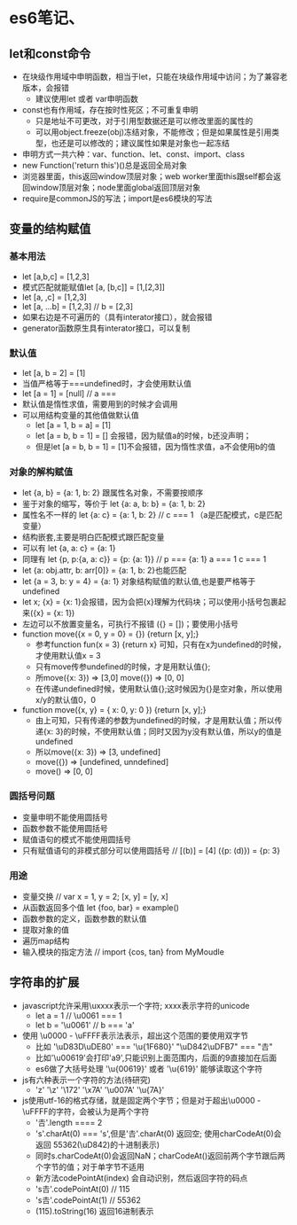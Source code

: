 # es6笔记、

## let和const命令

- 在块级作用域中申明函数，相当于let，只能在块级作用域中访问；为了兼容老版本，会报错
  - 建议使用let 或者 var申明函数
- const也有作用域，存在按时性死区；不可重复申明
  - 只是地址不可更改，对于引用型数据还是可以修改里面的属性的
  - 可以用object.freeze(obj)冻结对象，不能修改；但是如果属性是引用类型，也还是可以修改的；建议属性如果是对象也一起冻结
- 申明方式一共六种：var、function、let、const、import、class
- new Function('return this')()总是返回全局对象
- 浏览器里面，this返回window顶层对象；web worker里面this跟self都会返回window顶层对象；node里面global返回顶层对象
- require是commonJS的写法；import是es6模块的写法

## 变量的结构赋值

### 基本用法

- let [a,b,c] = [1,2,3]
- 模式匹配就能赋值let [a, [b,c]] = [1,[2,3]]
- let [a, ,c] = [1,2,3]
- let [a, ...b] = [1,2,3] // b = [2,3]
- 如果右边是不可遍历的（具有interator接口），就会报错
- generator函数原生具有interator接口，可以复制

### 默认值

- let [a, b = 2] = [1]
- 当值严格等于===undefined时，才会使用默认值
- let [a = 1] = [null] // a === 
- 默认值是惰性求值，需要用到的时候才会调用
- 可以用结构变量的其他值做默认值
  - let [a = 1, b = a] = [1]
  - let [a = b, b = 1] = [] 会报错，因为赋值a的时候，b还没声明；
  - 但是let [a = b, b = 1] = [1]不会报错，因为惰性求值，a不会使用b的值

### 对象的解构赋值

- let {a, b} = {a: 1, b: 2}  跟属性名对象，不需要按顺序
- 鉴于对象的缩写，等价于 let {a: a, b: b} = {a: 1, b: 2}
- 属性名不一样的 let {a: c} = {a: 1, b: 2}  // c === 1  （a是匹配模式，c是匹配变量）
- 结构嵌套,主要是明白匹配模式跟匹配变量
- 可以有 let {a, a: c} = {a: 1}
- 同理有 let {p, p:{a, a: c}} = {p: {a: 1}} // p === {a: 1}    a === 1  c === 1
- let {a: obj.attr, b: arr[0]} = {a: 1, b: 2}也能匹配
- let {a = 3, b: y = 4} = {a: 1} 对象结构赋值的默认值,也是要严格等于undefined
- let x; {x} = {x: 1}会报错，因为会把{x}理解为代码块；可以使用小括号包裹起来({x} = {x: 1})
- 左边可以不放置变量名，可执行不报错 ({} = [])；要使用小括号
- function move({x = 0, y = 0} = {}) {return [x, y];}
  - 参考function fun(x = 3) {return x} 可知，只有在x为undefined的时候，才使用默认值x = 3
  - 只有move传参undefined的时候，才是用默认值{};
  - 所move({x: 3}) => [3,0]   move({}) => [0, 0]
  - 在传递undefined时候，使用默认值{};这时候因为{}是空对象，所以使用x/y的默认值0，0
- function move({x, y} = { x: 0, y: 0 }) {return [x, y];}
  - 由上可知，只有传递的参数为undefined的时候，才是用默认值；所以传递{x: 3}的时候，不使用默认值；同时又因为y没有默认值，所以y的值是undefined
  - 所以move({x: 3}) => [3, undefined]
  - move({}) => [undefined, unndefined]
  - move() => [0, 0]

### 圆括号问题

- 变量申明不能使用圆括号
- 函数参数不能使用圆括号
- 赋值语句的模式不能使用圆括号
- 只有赋值语句的非模式部分可以使用圆括号 // [(b)] = [4]   ({p: (d)}) = {p: 3}

### 用途

- 变量交换  // var x = 1, y = 2; [x, y] = [y, x]
- 从函数返回多个值 let {foo, bar} = example()
- 函数参数的定义，函数参数的默认值
- 提取对象的值
- 遍历map结构
- 输入模块的指定方法  // import {cos, tan} from MyMoudle

## 字符串的扩展

- javascript允许采用\uxxxx表示一个字符; xxxx表示字符的unicode
  - let a = 1   //   \u0061 === 1
  - let b = '\u0061' // b === 'a'
- 使用 \u0000 - \uFFFF表示法表示，超出这个范围的要使用双字节
  - 比如 '\uD83D\uDE80' === '\u{1F680}'     "\uD842\uDFB7" === "𠮷"
  - 比如'\u00619'会打印'a9',只能识别上面范围内，后面的9直接加在后面
  - es6做了大括号处理 '\u{00619}' 或者 '\u{619}' 能够读取这个字符
- js有六种表示一个字符的方法(待研究)
  - 'z'   '\z'   '\172'   '\x7A'   '\u007A'   '\u{7A}'
- js使用utf-16的格式存储，就是固定两个字节；但是对于超出\u0000 - \uFFFF的字符，会被认为是两个字符
  - '𠮷'.length ==== 2
  - 's'.charAt(0) === 's',但是'𠮷'.charAt(0) 返回空; 使用charCodeAt(0)会返回 55362(\uD842)的十进制表示)
  - 同时s.charCodeAt(0)会返回NaN；charCodeAt()返回前两个字节跟后两个字节的值；对于单字节不适用
  - 新方法codePointAt(index) 会自动识别，然后返回字符的码点
  - 's𠮷'.codePointAt(0) // 115
  - 's𠮷'.codePointAt(1) // 55362
  - (115).toString(16)  返回16进制表示